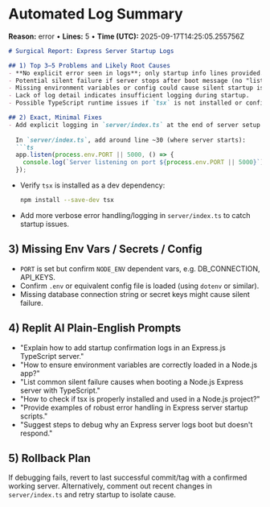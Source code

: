# Automated Log Summary

**Reason:** error • **Lines:** 5 • **Time (UTC):** 2025-09-17T14:25:05.255756Z

<!-- fingerprint:8ddade339e85 -->

```markdown
# Surgical Report: Express Server Startup Logs

## 1) Top 3–5 Problems and Likely Root Causes
- **No explicit error seen in logs**; only startup info lines provided.
- Potential silent failure if server stops after boot message (no "listening" confirmation).
- Missing environment variables or config could cause silent startup issues.
- Lack of log detail indicates insufficient logging during startup.
- Possible TypeScript runtime issues if `tsx` is not installed or configured.

## 2) Exact, Minimal Fixes
- Add explicit logging in `server/index.ts` at the end of server setup to confirm listen:
  
  In `server/index.ts`, add around line ~30 (where server starts):
  ```ts
  app.listen(process.env.PORT || 5000, () => {
    console.log(`Server listening on port ${process.env.PORT || 5000}`);
  });
  ```
- Verify `tsx` is installed as a dev dependency:
  ```bash
  npm install --save-dev tsx
  ```
- Add more verbose error handling/logging in `server/index.ts` to catch startup issues.

## 3) Missing Env Vars / Secrets / Config
- `PORT` is set but confirm `NODE_ENV` dependent vars, e.g. DB_CONNECTION, API_KEYS.
- Confirm `.env` or equivalent config file is loaded (using `dotenv` or similar).
- Missing database connection string or secret keys might cause silent failure.

## 4) Replit AI Plain-English Prompts
- "Explain how to add startup confirmation logs in an Express.js TypeScript server."
- "How to ensure environment variables are correctly loaded in a Node.js app?"
- "List common silent failure causes when booting a Node.js Express server with TypeScript."
- "How to check if tsx is properly installed and used in a Node.js project?"
- "Provide examples of robust error handling in Express server startup scripts."
- "Suggest steps to debug why an Express server logs boot but doesn't respond."

## 5) Rollback Plan
If debugging fails, revert to last successful commit/tag with a confirmed working server. Alternatively, comment out recent changes in `server/index.ts` and retry startup to isolate cause.
```
